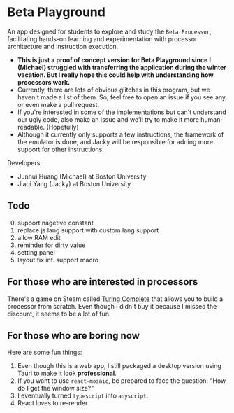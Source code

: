 # Beta Playground

An app designed for students to explore and study the `Beta Processor`, facilitating hands-on learning and experimentation with processor architecture and instruction execution.

- **This is just a proof of concept version for Beta Playground since I (Michael) struggled with transferring the application during the winter vacation. But I really hope this could help with understanding how processors work.**
- Currently, there are lots of obvious glitches in this program, but we haven't made a list of them. So, feel free to open an issue if you see any, or even make a pull request.
- If you're interested in some of the implementations but can't understand our ugly code, also make an issue and we'll try to make it more human-readable. (Hopefully)
- Although it currently only supports a few instructions, the framework of the emulator is done, and Jacky will be responsible for adding more support for other instructions.

Developers:
- Junhui Huang (Michael) at Boston University
- Jiaqi Yang (Jacky) at Boston University

## Todo
0. support nagetive constant
1. replace js lang support with custom lang support
2. allow RAM edit
3. reminder for dirty value
4. setting panel
5. layout fix
inf. support macro

## For those who are interested in processors

There's a game on Steam called [Turing Complete](https://store.steampowered.com/app/1444480/Turing_Complete/) that allows you to build a processor from scratch. Even though I didn't buy it because I missed the discount, it seems to be a lot of fun.

## For those who are boring now

Here are some fun things:

1. Even though this is a web app, I still packaged a desktop version using Tauri to make it look **professional**.
2. If you want to use `react-mosaic`, be prepared to face the question: "How do I get the window size?"
3. I eventually turned `typescript` into `anyscript`.
4. React loves to re-render
